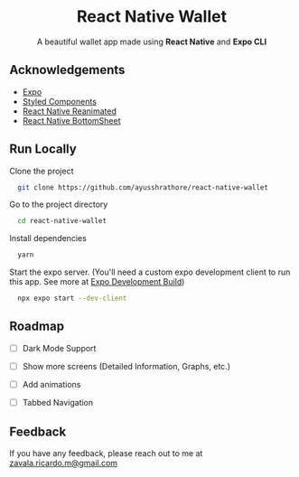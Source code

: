 <p align="center">
    <h1 align="center"> React Native Wallet </h1>
</p>

<p align="center">
    A beautiful wallet app made using <strong>React Native</strong> and <strong>Expo CLI</strong>
</p>


## Acknowledgements

- [Expo](https://expo.dev/)
- [Styled Components](https://styled-components.com/)
- [React Native Reanimated](https://docs.swmansion.com/react-native-reanimated/)
- [React Native BottomSheet](https://github.com/osdnk/react-native-reanimated-bottom-sheet)

## Run Locally

Clone the project

```bash
  git clone https://github.com/ayusshrathore/react-native-wallet
```

Go to the project directory

```bash
  cd react-native-wallet
```

Install dependencies

```bash
  yarn
```

Start the expo server. (You'll need a custom expo development client to run this app. See more at [Expo Development Build](https://docs.expo.dev/development/create-development-builds/))

```bash
  npx expo start --dev-client
```

## Roadmap

- [ ] Dark Mode Support

- [ ] Show more screens (Detailed Information, Graphs, etc.)

- [ ] Add animations

- [ ] Tabbed Navigation


## Feedback

If you have any feedback, please reach out to me at zavala.ricardo.m@gmail.com
